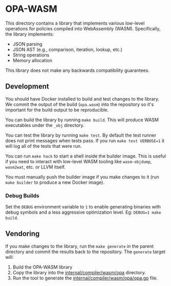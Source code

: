 # OPA-WASM

This directory contains a library that implements various low-level
operations for policies compiled into WebAssembly (WASM). Specifically, the
library implements:

* JSON parsing
* JSON AST (e.g., comparison, iteration, lookup, etc.)
* String operations
* Memory allocation

This library does not make any backwards compatibility guarantees.

## Development

You should have Docker installed to build and test changes to the library. We
commit the output of the build (`opa.wasm`) into the repository so it's
important for the build output to be reproducible.

You can build the library by running `make build`. This will produce WASM
executables under the `_obj` directory.

You can test the library by running `make test`. By default the test runner
does not print messages when tests pass. If you run `make test VERBOSE=1` it
will log all of the tests that were run.

You can run `make hack` to start a shell inside the builder image. This is
useful if you need to interact with low-level WASM tooling like
`wasm-objdump`, `wasm2wat`, etc. or LLVM itself.

You must manually push the builder image if you make changes to it (run `make
builder` to produce a new Docker image).

### Debug Builds

Set the `DEBUG` environment variable to `1` to enable generating binaries with
debug symbols and a less aggressive optimization level. Eg: `DEBUG=1 make build`.

## Vendoring

If you make changes to the library, run the `make generate` in the parent
directory and commit the results back to the repository. The `generate`
target will:

1. Build the OPA-WASM library
2. Copy the library into the [internal/compiler/wasm/opa](../internal/compiler/wasm/opa) directory.
3. Run the tool to generate the [internal/compiler/wasm/opa/opa.go](../internal/compiler/wasm/opa/opa.go) file.